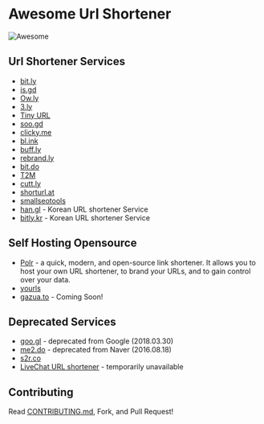 # Awesome Url Shortener

<img src="https://awesome.re/badge.svg" alt="Awesome">

## Url Shortener Services

* [bit.ly](https://bitly.com)
* [is.gd](https://is.gd)
* [Ow.ly](https://ow.ly)
* [3.ly](http://3.ly)
* [Tiny URL](https://tiny.cc)
* [soo.gd](http://soo.gd/)
* [clicky.me](http://clicky.me)
* [bl.ink](https://www.bl.ink)
* [buff.ly](https://buff.ly)
* [rebrand.ly](https://rebrand.ly)
* [bit.do](https://bit.do)
* [T2M](https://t2mio.com)
* [cutt.ly](https://cutt.ly)
* [shorturl.at](https://www.shorturl.at)
* [smallseotools](https://smallseotools.com/url-shortener)
* [han.gl](https://han.gl) - Korean URL shortener Service
* [bitly.kr](http://bitly.kr) - Korean URL shortener Service

## Self Hosting Opensource

* [Polr](https://polrproject.org) - a quick, modern, and open-source link shortener. It allows you to host your own URL shortener, to brand your URLs, and to gain control over your data.
* [yourls](https://yourls.org)
* [gazua.to](http://gazua.to) - Coming Soon!

## Deprecated Services

* [goo.gl](https://goo.gl) - deprecated from Google (2018.03.30)
* [me2.do](http://me2.do) - deprecated from Naver (2016.08.18)
* [s2r.co](http://s2r.co)
* [LiveChat URL shortener](https://www.livechatinc.com/url-shortener/) - temporarily unavailable

## Contributing

Read [CONTRIBUTING.md](https://github.com/738/awesome-url-shortener/blob/master/CONTRIBUTING.md), Fork, and Pull Request!
